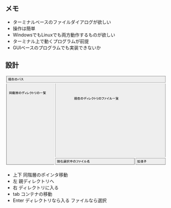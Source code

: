 ## メモ
- ターミナルベースのファイルダイアログが欲しい
- 操作は簡単
- WindowsでもLinuxでも両方動作するものが欲しい
- ターミナル上で動くプログラムが前提
- GUIベースのプログラムでも実装できないか

## 設計
<img src="./memo.jpg" />

- 上下 同階層のポインタ移動
- 左 親ディレクトリへ
- 右 ディレクトリに入る
- tab コンテナの移動
- Enter ディレクトリなら入る ファイルなら選択
